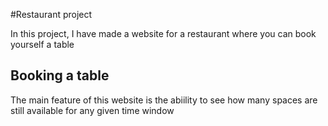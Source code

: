 #Restaurant project

In this project, I have made a website for a restaurant where you can book yourself a table

## Booking a table

The main feature of this website is the abiility to see how many spaces are still available for any given time window